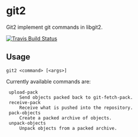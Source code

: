 # git2

Git2 implement git commands in libgit2.

[![Travis Build Status](https://secure.travis-ci.org/pmq20/git2.svg?branch=master)](http://travis-ci.org/pmq20/git2)

## Usage

    git2 <command> [<args>]

Currently available commands are:

     upload-pack
         Send objects packed back to git-fetch-pack.
     receive-pack
         Receive what is pushed into the repository.
     pack-objects
         Create a packed archive of objects.
     unpack-objects
         Unpack objects from a packed archive.
